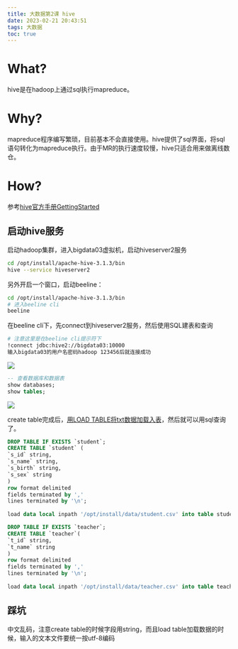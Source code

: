 ```yaml
---
title: 大数据第2课 hive
date: 2023-02-21 20:43:51
tags: 大数据
toc: true
---
```


# What?
hive是在hadoop上通过sql执行mapreduce。

# Why?
mapreduce程序编写繁琐，目前基本不会直接使用。hive提供了sql界面，将sql语句转化为mapreduce执行。由于MR的执行速度较慢，hive只适合用来做离线数仓。

# How?
参考[hive官方手册GettingStarted](https://www.docs4dev.com/docs/zh/apache-hive/3.1.1/reference/GettingStarted.html)

## 启动hive服务
启动hadoop集群，进入bigdata03虚拟机，启动hiveserver2服务
```bash
cd /opt/install/apache-hive-3.1.3/bin
hive --service hiveserver2
```
另外开启一个窗口，启动beeline：
```bash
cd /opt/install/apache-hive-3.1.3/bin
# 进入beeline cli
beeline
```
在beeline cli下，先connect到hiveserver2服务，然后使用SQL建表和查询
```bash
# 注意这里是在beeline cli提示符下
!connect jdbc:hive2://bigdata03:10000 
输入bigdata03的用户名密码hadoop 123456后就连接成功
```
![](https://cdn.jsdelivr.net/gh/tobyforever/uploadpic/upload/20230307143638.png)

```sql
-- 查看数据库和数据表
show databases;
show tables;
```
![](https://cdn.jsdelivr.net/gh/tobyforever/uploadpic/upload/20230307144032.png)

create table完成后，[用LOAD TABLE将txt数据加载入表](https://www.docs4dev.com/docs/zh/apache-hive/3.1.1/reference/LanguageManual_DML.html)，然后就可以用sql查询了。

```sql
DROP TABLE IF EXISTS `student`;
CREATE TABLE `student` (
`s_id` string,
`s_name` string,
`s_birth` string,
`s_sex` string
)
row format delimited
fields terminated by ','
lines terminated by '\n';
 
load data local inpath '/opt/install/data/student.csv' into table student;

DROP TABLE IF EXISTS `teacher`;
CREATE TABLE `teacher`(
`t_id` string,
`t_name` string
)
row format delimited
fields terminated by ','
lines terminated by '\n';
 
load data local inpath '/opt/install/data/teacher.csv' into table teacher;
```


## 踩坑
中文乱码，注意create table的时候字段用string，而且load table加载数据的时候，输入的文本文件要统一按utf-8编码